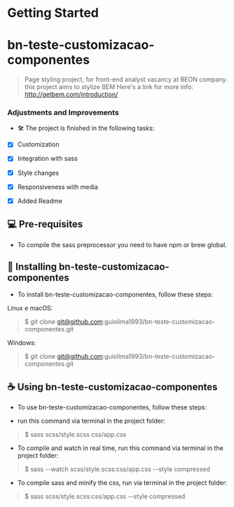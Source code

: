 # Getting Started

# bn-teste-customizacao-componentes

> Page styling project, for front-end analyst vacancy at BEON company.
> this project aims to stylize BEM
Here's a link for more info: http://getbem.com/introduction/

### Adjustments and Improvements

* 🛠 The project is finished in the following tasks:

- [x] Customization
- [x] Integration with sass
- [x] Style changes
- [x] Responsiveness with media
- [x] Added Readme


## 💻 Pre-requisites 

* To compile the sass preprocessor you need to have npm or brew global.


## 🚀 Installing bn-teste-customizacao-componentes

* To install bn-teste-customizacao-componentes, follow these steps:

Linux e macOS:
> $ git clone git@github.com:guiolima1993/bn-teste-customizacao-componentes.git

Windows:
> $ git clone git@github.com:guiolima1993/bn-teste-customizacao-componentes.git


## ☕ Using bn-teste-customizacao-componentes

* To use bn-teste-customizacao-componentes, follow these steps:

* run this command via terminal in the project folder:
> $ sass scss/style.scss css/app.css

* To compile and watch in real time, run this command via terminal in the project folder:
> $ sass --watch scss/style.scss:css/app.css --style compressed

* To compile sass and minify the css, run via terminal in the project folder:
> $ sass scss/style.scss:css/app.css --style compressed